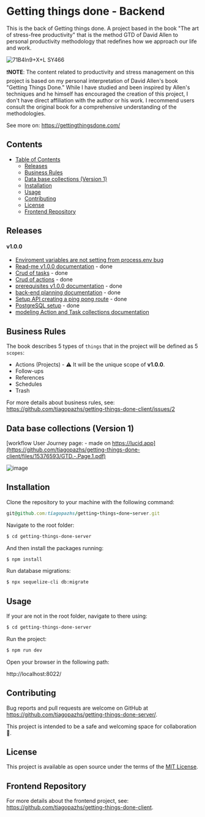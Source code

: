 # Getting things done - Backend

This is the back of Getting things done.
A project based in the book "The art of stress-free productivity" that is the method GTD of David Allen to personal productivity methodology that redefines how we approach our life and work.

![71B4ln9+X+L _SY466_](https://github.com/tiagopazhs/getting-things-done-client/assets/81580990/20eb368c-dfc4-4163-8440-5a898d8869bc)


❗**NOTE**: The content related to productivity and stress management on this project is based on my personal interpretation of David Allen's book "Getting Things Done." While I have studied and been inspired by Allen's techniques and he himself has encouraged the creation of this project, I don't have direct affiliation with the author or his work. I recommend users consult the original book for a comprehensive understanding of the methodologies.

See more on: https://gettingthingsdone.com/


## Contents

- [Table of Contents](#table-of-contents)
  - [Releases](#releases)
  - [Business Rules](#business-rules)
  - [Data base collections (Version 1)](#data-base-collections-version-1)
  - [Installation](#installation)
  - [Usage](#usage)
  - [Contributing](#contributing)
  - [License](#license)
  - [Frontend Repository](#frontend-repository)
 
## Releases

#### v1.0.0

- [Enviroment variables are not setting from process.env bug](https://github.com/tiagopazhs/getting-things-done-server/issues/11)
- [Read-me v1.0.0 documentation](https://github.com/tiagopazhs/getting-things-done-server/issues/8) - done
- [Crud of tasks](https://github.com/tiagopazhs/getting-things-done-server/issues/5) - done
- [Crud of actions](https://github.com/tiagopazhs/getting-things-done-server/issues/4) - done
- [prerequisites v1.0.0 documentation](https://github.com/tiagopazhs/getting-things-done-server/issues/3) - done
- [back-end planning documentation](https://github.com/tiagopazhs/getting-things-done-server/issues/1) - done
- [Setup API creating a ping pong route](https://github.com/tiagopazhs/getting-things-done-server/issues/7) - done
- [PostgreSQL setup](https://github.com/tiagopazhs/getting-things-done-server/issues/6) - done
- [modeling Action and Task collections documentation](https://github.com/tiagopazhs/getting-things-done-server/issues/2)


## Business Rules

The book describes 5 types of `things` that in the project will be defined as 5 `scopes`:
- Actions (Projects) - ⚠️ It will be the unique scope of **v1.0.0**.
- Follow-ups
- References
- Schedules
- Trash

For more details about business rules, see: https://github.com/tiagopazhs/getting-things-done-client/issues/2


## Data base collections (Version 1)

[workflow User Journey page: - made on https://lucid.app](https://github.com/tiagopazhs/getting-things-done-client/files/15376593/GTD.-.Page.1.pdf)

![image](https://github.com/tiagopazhs/getting-things-done-server/assets/81580990/87a9bc9d-fd77-4a93-a1e1-1291b2eba38f)

## Installation

Clone the repository to your machine with the following command:

```ruby
git@github.com:tiagopazhs/getting-things-done-server.git
```

Navigate to the root folder:

```bash
$ cd getting-things-done-server
```

And then install the packages running:

```bash
$ npm install
```

Run database migrations:

```bash
$ npx sequelize-cli db:migrate
```

## Usage

If your are not in the root folder, navigate to there using:

```bash
$ cd getting-things-done-server
```

Run the project:

```bash
$ npm run dev
```

Open your browser in the following path:

http://localhost:8022/


## Contributing
Bug reports and pull requests are welcome on GitHub at https://github.com/tiagopazhs/getting-things-done-server/.

This project is intended to be a safe and welcoming space for collaboration 💪.

## License
This project is available as open source under the terms of the [MIT License](https://opensource.org/license/MIT).

## Frontend Repository
For more details about the frontend project, see: https://github.com/tiagopazhs/getting-things-done-client.
